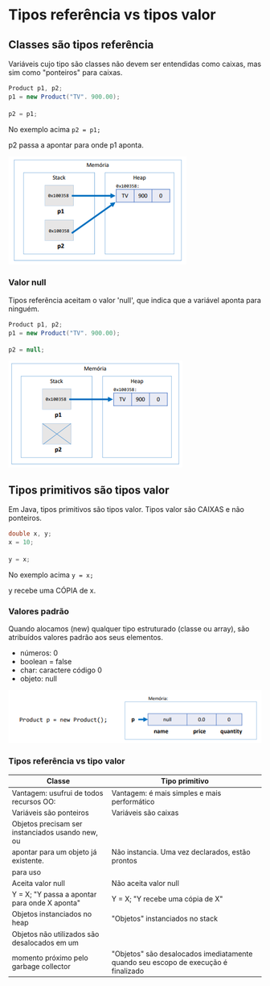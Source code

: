 # Tipos referência vs  tipos valor

## Classes são tipos referência

Variáveis cujo tipo são classes não devem ser entendidas como caixas, mas sim como "ponteiros" para caixas.
~~~ Java
Product p1, p2;
p1 = new Product("TV". 900.00);

p2 = p1;
~~~

No exemplo acima `p2 = p1;` 

p2 passa a apontar para onde p1 aponta.

![Alt text](image-1.png)


### Valor null

Tipos referência aceitam o valor 'null', que indica que a variável aponta para ninguém.

~~~ Java
Product p1, p2;
p1 = new Product("TV". 900.00);

p2 = null;
~~~

![Alt text](image-2.png)

## Tipos primitivos são tipos valor

Em Java, tipos primitivos são tipos valor. Tipos valor são CAIXAS e não ponteiros.

~~~ Java
double x, y;
x = 10;

y = x;
~~~

No exemplo acima `y = x;` 

y recebe uma CÓPIA de x.

### Valores padrão

Quando alocamos (new) qualquer tipo estruturado (classe ou array), são atribuídos valores padrão aos seus elementos.
* números: 0
* boolean = false
* char: caractere código 0
* objeto: null

![Alt text](image-3.png)


### Tipos referência vs tipo valor

| <b>Classe | Tipo primitivo</b> |
|---|--------|
|Vantagem: usufrui de todos recursos OO:   |   Vantagem: é mais simples e mais performático     |
|Variáveis são ponteiros   |    Variáveis são caixas    |
| Objetos precisam ser instanciados usando new, ou
apontar para um objeto já existente.  |    Não instancia. Uma vez declarados, estão prontos
para uso    |
| Aceita valor null  |   Não aceita valor null     |
|Y = X; "Y passa a apontar para onde X aponta"   |   Y = X; "Y recebe uma cópia de X"     |
| Objetos instanciados no heap  |    "Objetos" instanciados no stack    |
| Objetos não utilizados são desalocados em um
momento próximo pelo garbage collector  |   "Objetos" são desalocados imediatamente quando seu escopo de execução é finalizado     |
